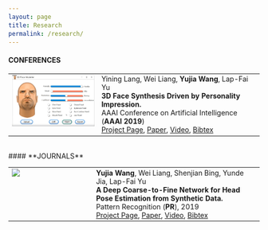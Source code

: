 ```yaml
---
layout: page
title: Research
permalink: /research/
---
```


#### **CONFERENCES**

<table border="0">

<tr>
		<td valign="top" width="230px">
		<img src="https://github.com/bitwangyujia/research/blob/master/images/face-m.gif?raw=true" width="200">
		</td>
		<td valign="top" width="400">
			<tf1>Yining Lang, Wei Liang, <b>Yujia Wang</b>, Lap-Fai Yu</tf1><br>
			<tf1><strong>3D Face Synthesis Driven by Personality Impression.</strong></tf1><br>
			<tf1>AAAI Conference on Artificial Intelligence (<strong>AAAI 2019</strong>)</tf1><br>
			<tf1><a href="http://iitlab.bit.edu.cn/mcislab/~liangwei/projects/face/" target="_blank" rel="nofollow">Project Page</a>, <a href="http://iitlab.bit.edu.cn/mcislab/~liangwei/projects/face/aaai19-face_v8.pdf" target="_blank" rel="nofollow">Paper</a>, <a href="https://youtu.be/YHbn7A2dNi0" target="_blank" rel="nofollow">Video</a>, <a href="research/all_bib.html#head_pose" target="_blank" rel="nofollow">Bibtex</a></tf1><br>
		</td>						
</tr>
</table>

<br>
#### **JOURNALS**

<table border="0">

<tr>
		<td valign="top" width="200px">
		<img src="https://github.com/bitwangyujia/research/blob/master/images/head_pose_avatar.gif?raw=true" height="130">
		</td>
		<td valign="top" width="400">
			<tf1> <b>Yujia Wang</b>, Wei Liang, Shenjian Bing, Yunde Jia, Lap-Fai Yu</tf1><br>
			<tf1><strong>A Deep Coarse-to-Fine Network for Head Pose Estimation from Synthetic Data.</strong></tf1><br>
			<tf1> Pattern Recognition (<strong>PR</strong>), 2019</tf1><br>
			<tf1><a href="http://iitlab.bit.edu.cn/mcislab/~liangwei/projects/headpose/" target="_blank" rel="nofollow">Project Page</a>, <a href="http://iitlab.bit.edu.cn/mcislab/~liangwei/projects/headpose/PR-headpose-2019.pdf" target="_blank" rel="nofollow">Paper</a>, <a href="http://iitlab.bit.edu.cn/mcislab/~liangwei/projects/headpose/head_pose_estimation_PR.mp4" target="_blank" rel="nofollow">Video</a>, <a href="./all_bib.md#head_pose" target="_blank" rel="nofollow">Bibtex</a></tf1><br>
		</td>						
</tr>
</table>